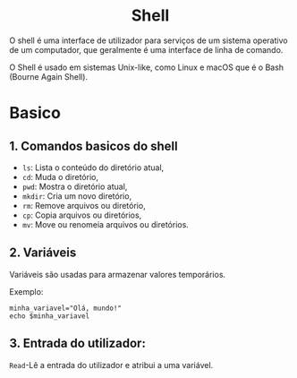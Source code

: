 # <center>Shell</center>
O shell é uma interface de utilizador para serviços de um sistema operativo de um computador, que geralmente é uma interface de linha de comando.

O Shell é usado em sistemas Unix-like, como Linux e macOS que é o Bash (Bourne Again Shell).

# Basico

## 1. Comandos basicos do shell
- `ls`: Lista o conteúdo do diretório atual,
- `cd`: Muda o diretório,
- `pwd`: Mostra o diretório atual,
- `mkdir`: Cria um novo diretório,
- `rm`: Remove arquivos ou diretório,
- `cp`: Copia arquivos ou diretórios,
- `mv`: Move ou renomeia arquivos ou diretórios.

## 2. Variáveis

Variáveis são usadas para armazenar valores temporários.

Exemplo:
```SHELL
minha_variavel="Olá, mundo!"
echo $minha_variavel
```

## 3. Entrada do utilizador:

`Read`-Lê a entrada do utilizador e atribui a uma variável.
